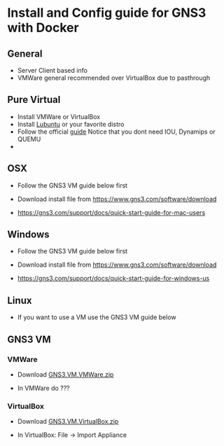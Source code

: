 # Install and Config guide for GNS3 with Docker

## General

 * Server Client based info
 * VMWare general recommended over VirtualBox due to pasthrough

## Pure Virtual

 * Install VMWare or VirtualBox
 * Install [Lubuntu](https://help.ubuntu.com/community/Lubuntu/GetLubuntu) or your favorite distro
 * Follow the official [guide](https://gns3.com/support/docs/linux-installation)
    Notice that you dont need IOU, Dynamips or QUEMU
 *  

## OSX

 * Follow the GNS3 VM guide below first

 * Download install file from https://www.gns3.com/software/download

 * https://gns3.com/support/docs/quick-start-guide-for-mac-users

## Windows

 * Follow the GNS3 VM guide below first

 * Download install file from https://www.gns3.com/software/download

 * https://gns3.com/support/docs/quick-start-guide-for-windows-us

## Linux

  * If you want to use a VM use the GNS3 VM guide below

## GNS3 VM

### VMWare

 * Download [GNS3.VM.VMWare.zip](https://github.com/GNS3/gns3-gui/releases/download/v1.5.2/GNS3.VM.VMware.Workstation.1.5.2.zip)

 * In VMWare do ???

### VirtualBox

 * Download [GNS3.VM.VirtualBox.zip](https://github.com/GNS3/gns3-gui/releases/download/v1.5.2/GNS3.VM.VirtualBox.1.5.2.zip)

 * In VirtualBox: File -> Import Appliance

